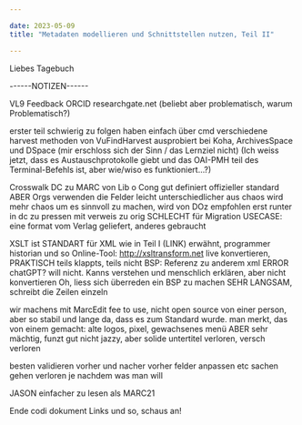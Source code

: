 ```yaml
---

date: 2023-05-09
title: "Metadaten modellieren und Schnittstellen nutzen, Teil II"

---
```


Liebes Tagebuch



------NOTIZEN------

VL9
Feedback
ORCID
researchgate.net (beliebt aber problematisch, warum Problematisch?)

erster teil schwierig zu folgen
	haben einfach über cmd verschiedene harvest methoden von VuFindHarvest ausprobiert bei Koha, ArchivesSpace und DSpace
(mir erschloss sich der Sinn / das Lernziel nicht)
(Ich weiss jetzt, dass es Austauschprotokolle giebt und das OAI-PMH teil des Terminal-Befehls ist, aber wie/wiso es funktioniert...?)

Crosswalk DC zu MARC
von Lib o Cong
gut definiert
offizieller standard
ABER Orgs verwenden die Felder leicht unterschiedlicher
aus chaos wird mehr chaos
um es sinnvoll zu machen, wird von DOz empfohlen erst runter in dc zu pressen mit verweis zu orig
SCHLECHT für Migration
USECASE: eine format vom Verlag geliefert, anderes gebraucht

XSLT ist STANDART für XML
wie in Teil I (LINK) erwähnt, programmer historian und so
Online-Tool: http://xsltransform.net live konvertieren, PRAKTISCH
teils klappts, teils nicht
BSP: Referenz zu anderem xml ERROR
chatGPT? will nicht. Kanns verstehen und menschlich erklären, aber nicht konvertieren
Oh, liess sich überreden ein BSP zu machen
SEHR LANGSAM, schreibt die Zeilen einzeln

wir machens mit MarcEdit
fee to use, nicht open source
von einer person, aber so stabil und lange da, dass es zum Standard wurde.
man merkt, das von einem gemacht: alte logos, pixel, gewachsenes menü
ABER sehr mächtig, funzt gut
nicht jazzy, aber solide
untertitel verloren, versch verloren

besten validieren vorher und nacher
vorher felder anpassen etc
sachen gehen verloren
je nachdem was man will


JASON einfacher zu lesen als MARC21

Ende codi dokument Links und so, schaus an!
